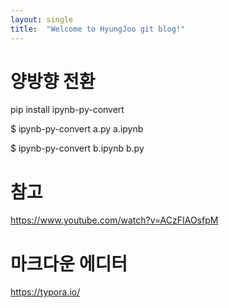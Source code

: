 ```yaml
---
layout: single
title:  "Welcome to HyungJoo git blog!"
---
```


# 양방향 전환       

pip install ipynb-py-convert    

$ ipynb-py-convert a.py a.ipynb         

$ ipynb-py-convert b.ipynb b.py     

# 참고  
https://www.youtube.com/watch?v=ACzFIAOsfpM 
  
# 마크다운 에디터  

https://typora.io/  


<!-- # Front Matter
---
date: 2019-01-25
title: "Jekyll 첫번째 글"
categories: blog
tags: jekyll
# 목차
toc: true  
toc_sticky: true 
--- -->
